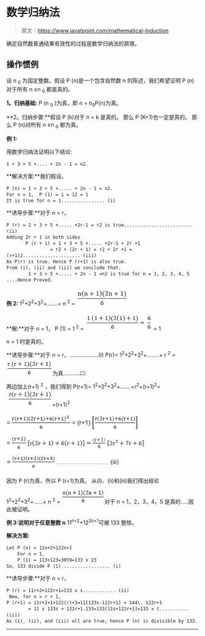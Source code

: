 # 数学归纳法

> 原文：<https://www.javatpoint.com/mathematical-induction>

确定自然数普通结果有效性的过程是数学归纳法的原理。

## 操作惯例

设 n <sub>0</sub> 为固定整数。假设 P (n)是一个包含自然数 n 的陈述，我们希望证明 P (n)对于所有 n ≥n <sub>0</sub> 都是真的。

**1。归纳基础:** P (n <sub>0</sub> )为真，即 n = n<sub>0</sub>P(n)为真。

**2。归纳步骤:**假设 P (k)对于 n = k 是真的。
那么 P (K+1)也一定是真的。
那么 P (n)对所有 n ≥n <sub>0</sub> 都为真。

**例 1:**

用数学归纳法证明以下结论:

```
1 + 3 + 5 +.... + 2n - 1 = n2.

```

**解决方案:**我们假设。

```
P (n) = 1 + 3 + 5 +..... + 2n - 1 = n2.
For n = 1, 	P (1) = 1 = 12 = 1
It is true for n = 1................ (i)

```

**诱导步骤:**对于 n = r，

```
P (r) = 1 + 3 + 5 +..... +2r-1 = r2 is true......................... (ii)
Adding 2r + 1 in both sides
       P (r + 1) = 1 + 3 + 5 +..... +2r-1 + 2r +1
                = r2 + (2r + 1) = r2 + 2r +1 = (r+1)2..................... (iii)
As P(r) is true. Hence P (r+1) is also true.
From (i), (ii) and (iii) we conclude that.
        1 + 3 + 5 +..... + 2n - 1 =n2 is true for n = 1, 2, 3, 4, 5 ....Hence Proved.

```

**例 2:**
1<sup>2</sup>+2<sup>2</sup>+3<sup>2</sup>+.......+ n <sup>2</sup> = ![Mathematical Induction](img/e52d99aacacb6c09365ef8e04bfd57af.png)

**解:**对于 n = 1，
P (1) = 1 <sup>2</sup> = ![Mathematical Induction](img/aa357ca88f9dcc76868f9f1336284203.png) = 1

n = 1 时是真的。

**诱导步骤:**对于 n = r，...................(I)
P(r)= 1<sup>2</sup>+2<sup>2</sup>+3<sup>2</sup>+........+ r <sup>2</sup> = ![Mathematical Induction](img/c01a9d188fbd43bc418b751c86eb2719.png)为真...........㈡

两边加上(r+1) <sup>2</sup> ，我们得到
P(r+1)= 1<sup>2</sup>+2<sup>2</sup>+3<sup>2</sup>+.......+r<sup>2</sup>+(r+1)<sup>2</sup>=![Mathematical Induction](img/387d984d49fb316c153a8d036f511731.png)+(r+1)<sup>2</sup>

![Mathematical Induction](img/f829bababbdf0e23171b55803590eb17.png)

因为 P (r)为真，所以 P (r+1)为真。
从(I)、(ii)和(iii)我们得出结论

1<sup>2</sup>+2<sup>2</sup>+3<sup>2</sup>+......+ n <sup>2</sup> = ![Mathematical Induction](img/dc5085a3ca8146f60cf05a037482f59e.png)对于 n = 1，2，3，4，5 是真的.....因此被证明。

**例 3:说明对于任意整数 n**
11<sup>n+2</sup>+12<sup>2n+1</sup>可被 133 整除。

**解决方案:**

```
Let P (n) = 11n+2+122n+1
    For n = 1,
    P (1) = 113+123=3059=133 x 23
So, 133 divide P (1).................. (i)

```

**诱导步骤:**对于 n = r，

```
P (r) = 11r+2+122r+1=133 x s............ (ii)
 Now, for n = r + 1,
P (r+1) = 11r+2+1+122(r)+3=11[133s-122r+1] + 144\. 122r+1
        = 11 x 133s + 122r+1.133=133[11s+122r+1]=133 x t........... (iii)
As (i), (ii), and (iii) all are true, hence P (n) is divisible by 133.

```

* * *
